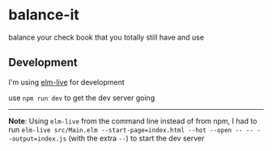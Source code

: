 # balance-it
balance your check book that you totally still have and use


## Development
I'm using [elm-live](https://github.com/wking-io/elm-live) for development

use `npm run dev` to get the dev server going

---

**Note**: Using `elm-live` from the command line instead of from npm, I had to run `elm-live src/Main.elm --start-page=index.html --hot --open -- -- --output=index.js` (with the extra `--`) to start the dev server
